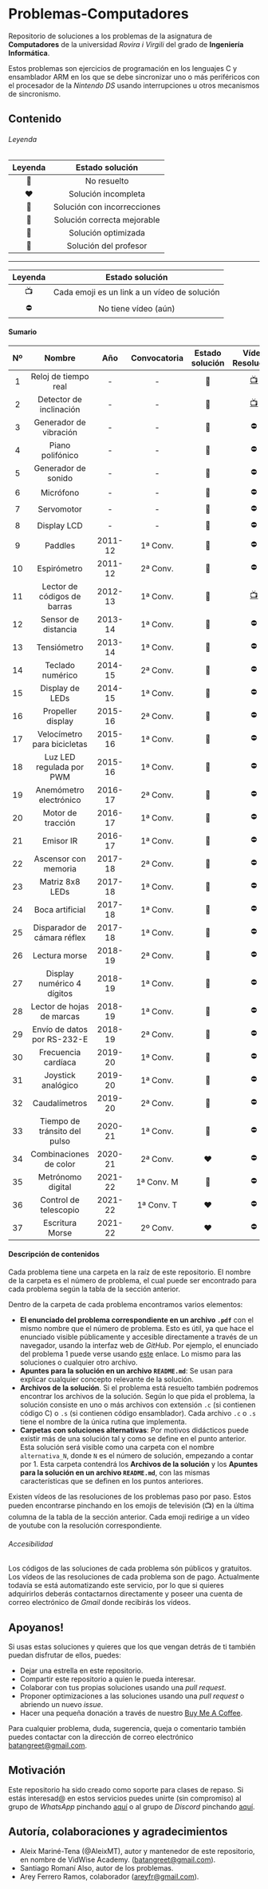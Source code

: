 # Problemas-Computadores
Repositorio de soluciones a los problemas de la asignatura de **Computadores** de la universidad *Rovira i Virgili* 
del grado de **Ingeniería Informática**. 

Estos problemas son ejercicios de programación en los lenguajes C y ensamblador ARM en los que se debe sincronizar uno o 
más periféricos con el procesador de la *Nintendo DS* usando interrupciones u otros mecanismos de sincronismo.

## Contenido
###### Leyenda
| Leyenda | Estado solución |
| :---: | :---: |
| 🖤 | No resuelto |
| ❤️ | Solución incompleta |
| 🧡 | Solución con incorrecciones |
| 💛 | Solución correcta mejorable |
| 💚 | Solución optimizada |
| 💖 | Solución del profesor |
---
| Leyenda | Estado solución |
| :---: | :---: |
| 📺 | Cada emoji es un link a un vídeo de solución |
| ⛔️ | No tiene vídeo (aún) |

#### Sumario 
| Nº    | Nombre                          | Año     | Convocatoria | Estado solución | Vídeo Resolución                      |
| :---: | :-----------------------------: | :---:   | :----------: | :-------------: | :---------------------------------:   |
| 1     | Reloj de tiempo real            | -       | -            | 💖               | [📺](https://youtu.be/4TT_tyNeHog)   |
| 2     | Detector de inclinación         | -       | -            | 💚               | [📺](https://youtu.be/4TT_tyNeHog)   |
| 3     | Generador de vibración          | -       | -            | 💖               |  ⛔                                  |
| 4     | Piano polifónico                | -       | -            | 🖤               |  ⛔                                  |
| 5     | Generador de sonido             | -       | -            | 💖               |  ⛔                                  |
| 6     | Micrófono                       | -       | -            | 🖤               |  ⛔                                  |
| 7     | Servomotor                      | -       | -            | 🖤               |  ⛔                                  |
| 8     | Display LCD                     | -       | -            | 🖤               |  ⛔                                  |
| 9     | Paddles                         | 2011-12 | 1ª Conv.     | 💖               |  ⛔                                  |
| 10    | Espirómetro                     | 2011-12 | 2ª Conv.     | 💖               |  ⛔                                  |
| 11    | Lector de códigos de barras     | 2012-13 | 1ª Conv.     | 💖               |  [📺](https://youtu.be/reCE6SNxWKg)  |
| 12    | Sensor de distancia             | 2013-14 | 1ª Conv.     | 💚               |  ⛔                                  |
| 13    | Tensiómetro                     | 2013-14 | 1ª Conv.     | 🖤               |  ⛔                                  |
| 14    | Teclado numérico                | 2014-15 | 2ª Conv.     | 💖               |  ⛔                                  |
| 15    | Display de LEDs                 | 2014-15 | 1ª Conv.     | 🖤               |  ⛔                                  |
| 16    | Propeller display               | 2015-16 | 2ª Conv.     | 💖               |  ⛔                                  |
| 17    | Velocímetro para bicicletas     | 2015-16 | 1ª Conv.     | 🖤               |  ⛔                                  |
| 18    | Luz LED regulada por PWM        | 2015-16 | 1ª Conv.     | 🖤               |  ⛔                                  |
| 19    | Anemómetro electrónico          | 2016-17 | 2ª Conv.     | 🖤               |  ⛔                                  |
| 20    | Motor de tracción               | 2016-17 | 1ª Conv.     | 💖               |  ⛔                                  |
| 21    | Emisor IR                       | 2016-17 | 1ª Conv.     | 🖤               |  ⛔                                  |
| 22    | Ascensor con memoria            | 2017-18 | 2ª Conv.     | 💖               |  ⛔                                  |
| 23    | Matriz 8x8 LEDs                 | 2017-18 | 1ª Conv.     | 💖️               |  ⛔                                  |
| 24    | Boca artificial                 | 2017-18 | 1ª Conv.     | 🖤               |  ⛔                                  |
| 25    | Disparador de cámara réflex     | 2017-18 | 1ª Conv.     | 🖤               |  ⛔                                  |
| 26    | Lectura morse                   | 2018-19 | 2ª Conv.     | 💖               |  ⛔                                  |
| 27    | Display numérico 4 dígitos      | 2018-19 | 1ª Conv.     | 💖               |  ⛔                                  |
| 28    | Lector de hojas de marcas       | 2018-19 | 1ª Conv.     | 💛               |  ⛔                                  |
| 29    | Envío de datos por RS-232-E     | 2018-19 | 2ª Conv.     | 🖤               |  ⛔                                  |
| 30    | Frecuencia cardíaca             | 2019-20 | 1ª Conv.     | 🖤               |  ⛔                                  |
| 31    | Joystick analógico              | 2019-20 | 1ª Conv.     | 🖤               |  ⛔                                  |
| 32    | Caudalímetros                   | 2019-20 | 2ª Conv.     | 🖤               |  ⛔                                  |
| 33    | Tiempo de tránsito del pulso    | 2020-21 | 1ª Conv.     | 🖤               |  ⛔                                  |
| 34    | Combinaciones de color          | 2020-21 | 2ª Conv.     | ❤️               |  ⛔                                  |
| 35    | Metrónomo digital               | 2021-22 | 1ª Conv. M   | 🖤               |  ⛔                                  |
| 36    | Control de telescopio           | 2021-22 | 1ª Conv. T   | ❤️               |  ⛔                                  |
| 37    | Escritura Morse                 | 2021-22 | 2º Conv.     | ❤️               |  ⛔                                  |



#### Descripción de contenidos
Cada problema tiene una carpeta en la raíz de este repositorio. El nombre de la carpeta es el número de problema, 
el cual puede ser encontrado para cada problema según la tabla de la sección anterior.   

Dentro de la carpeta de cada problema encontramos varios elementos: 
 * **El enunciado del problema correspondiente en un archivo `.pdf`** con el mismo nombre que el número de problema. 
   Esto es útil, ya que hace el enunciado visible públicamente y accesible directamente a través de un navegador, usando 
   la interfaz web de *GitHub*. Por ejemplo, el enunciado del problema 1 puede verse usando 
   [este](https://github.com/AleixMT/Problemas-Computadores/blob/master/1/1.pdf) enlace. Lo mismo para las soluciones o 
   cualquier otro archivo. 
 * **Apuntes para la solución en un archivo `README.md`**: Se usan para explicar cualquier concepto relevante de la 
   solución. 
 * **Archivos de la solución**. Si el problema está resuelto también podremos encontrar los archivos de la solución. 
   Según lo que pida el problema, la solución consiste en uno o más archivos con extensión 
   `.c` (si contienen código C) o `.s` (si contienen código ensamblador). Cada archivo `.c` o `.s` tiene el nombre de la
   única rutina que implementa.
 * **Carpetas con soluciones alternativas**: Por motivos didácticos puede existir más de una solución tal y como se 
   define en el punto anterior. Esta solución será visible como una carpeta con el nombre `alternativa_N`, 
   donde `N` es el número de solución, empezando a contar por 1. Esta carpeta contendrá los **Archivos de la solución**
   y los **Apuntes para la solución en un archivo `README.md`**, con las mismas características que se definen en los 
   puntos anteriores.
 
Existen vídeos de las resoluciones de los problemas paso por paso. Estos pueden encontrarse pinchando en los emojis de 
televisión (📺) en la última columna de la tabla de la sección anterior. Cada emoji redirige a un vídeo de youtube con 
la resolución correspondiente.

###### Accesibilidad 
Los códigos de las soluciones de cada problema són públicos y gratuitos. Los vídeos de las resoluciones de cada problema 
son de pago. Actualmente todavía se está automatizando este servicio, por lo que si quieres adquirirlos deberás 
contactarnos directamente y poseer una cuenta de correo electrónico de *Gmail* donde recibirás los vídeos.

## Apoyanos!
Si usas estas soluciones y quieres que los que vengan detrás de ti también puedan disfrutar de ellos, puedes:
* Dejar una estrella en este repositorio.
* Compartir este repositorio a quien le pueda interesar.
* Colaborar con tus propias soluciones usando una *pull request*.  
* Proponer optimizaciones a las soluciones usando una *pull request* o abriendo un nuevo *issue*. 
* Hacer una pequeña donación a través de nuestro [Buy Me A Coffee](https://www.buymeacoffee.com/VidWise).

Para cualquier problema, duda, sugerencia, queja o comentario también puedes contactar con la dirección de correo 
electrónico [batangreet@gmail.com](batangreet@gmail.com).

## Motivación
Este repositorio ha sido creado como soporte para clases de repaso. Si estás interesad@ en estos servicios puedes
unirte (sin compromiso) al grupo de *WhatsApp* pinchando [aquí](https://chat.whatsapp.com/LCdX5oKUFnACIxTl6hq0rO) o al
grupo de *Discord* pinchando [aquí](https://discord.gg/WMvWRwGm).

## Autoría, colaboraciones y agradecimientos
- Aleix Mariné-Tena (@AleixMT), autor y mantenedor de este repositorio, en nombre de VidWise Academy.
([batangreet@gmail.com](batangreet@gmail.com)).
- Santiago Romaní Also, autor de los problemas.
- Arey Ferrero Ramos, colaborador ([areyfr@gmail.com](areyfr@gmail.com)).
